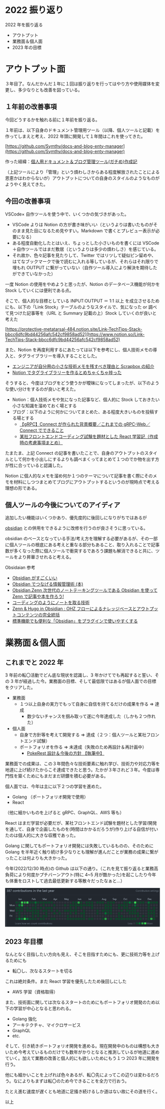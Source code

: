 # 2022 振り返り

2022 年を振り返る

- アウトプット
- 業務面＆個人面
- 2023 年の目標

# アウトプット面

３年目了。なんだかんだ１年に１回は振り返りを行ってはやり方や使用媒体を変更し、多少なりとも改善を図っている。

## １年前の改善事項

今回どうするかを触れる前に１年前を振り返る。

１年前は、以下自身のドキュメント管理用ツール（以降、個人ツールと記載）を作ってしまえと考え、2022 年頭に開発して１年間はこれを使ってきた。

[https://github.com/Symthy/docs-and-blog-enty-manager](https://github.com/Symthy/docs-and-blog-enty-manager)

作った経緯：[個人用ドキュメント＆ブログ管理ツール(ガチめ)作成記](https://symthy.hatenablog.com/entry/2022/01/23/192229)

（上記ツールにより「管理」という煩わしさからある程度解放されたことによる恩恵かはわからないが）アウトプットについての自身のスタイルのようなものがようやく見えてきた。

## 今回の改善事項

VSCode× 自作ツールを使う中で、いくつかの気づきがあった。

- VSCode よりは Notion の方が書き味がいい（というよりは書いたものがそのまま見た目になるため見やすい。Markdown で書くとプレビュー表示が必要になる）
- ある程度自動化したとはいえ、ちょっとした小さいものを書くには VSCode ＋自作ツールではまだ敷居（というよりは多少の煩わしさ）を感じている。
- それ故か、色々記事を見たりして、Twitter ではリツして疑似ピン留めや、はてなブックマークで後で読むに入れる等しているが、それらはそれ限りで埋もれ OUTPUT に繋がっていない（自作ツール導入により解決を期待したができていなかった）

一度 Notion の使用をやめようと思ったが、Notion のデータベース機能が何かを Stock していくには便利である点。

そこで、個人的な目標としている INPUT:OUTPUT ＝ 1:1 以上 を成立させるためにも、以下の「Link Stock」テーブルのようなスタイルで、気になった or 調べて見つけた記事等を（URL と Summary 記載の上）Stock していくのが良いと考えた

[https://protective-metatarsal-484.notion.site/Link-TechTips-Stack-bbcc6dfc9bd44256afc542cf9858ad52](https://www.notion.so/Link-TechTips-Stack-bbcc6dfc9bd44256afc542cf9858ad52)

また、Notion を再度利用するにあたっては以下を参考にし、個人技術メモの導入と、タグライブラリーを導入することとした。

- [エンジニアが自分用の小さな技術メモを残すべき理由と Scrapbox の紹介](https://phys-and-program.com/entry/2022/08/01/145204)
- [Notion でタグライブラリーを作るとめちゃくちゃ捗った](https://note.com/ko_nyaku/n/nbb0355b099ba)

そうすると、今度はブログをどう使うかが曖昧になってしまったが、以下のような使い分けをするのが良いと考えた。

- Notion：個人技術メモや気になった記事など、個人的に Stock しておきたい小さな知識を溜めておく場とする
- ブログ：以下のように何かについてまとめた、ある程度大きいものを投稿する場とする
  - [【gRPC】Connect が作られた背景概要／これまでの gRPC-Web／Connect でできること](https://symthy.hatenablog.com/entry/2022/09/24/160309)
  - [某社フロントエンドコーディング試験を題材とした React 学習記（作成時の考慮事項まとめ）](https://symthy.hatenablog.com/entry/2022/11/08/001801)

たまたま、上記 Connect の記事を書いたことで、自身のアウトプットのスタイルとして何かを小出しにするよりも調べまくってまとめて１つのでか物を出す方が性に合っていると認識した。

Notion に個人的なメモを溜め何か１つのテーマについて記事を書く際にそのメモを材料にしつつまとめてブログにアウトプットするというのが現時点で考える理想の形である。

## 個人ツールの今後についてのアイディア

追加したい機能はいくつかあり、優先度的に後回しになりがちではあるが

[obsidian](https://obsidian.md/) との併用をできるように改修を行うのが良さそうに思っている。

obsidian のベースとなっている手法/考え方を理解する必要があるが、その一部に個人ツールの根底にある考えと重なる部分もあること、取り入れることで記事数が多くなった際に個人ツールで衝突するであろう課題も解消できると共に、ツールをより昇華させれると考える。

Obsidaian 参考

- [Obsidian がすごくいい](https://zenn.dev/usagizmo/articles/beb73159edbe68)
- [Obsidian でつなげる情報管理術 (本)](https://www.amazon.co.jp/dp/B0B4K499F4)
- [Obsidian.Zenn 次世代のノートテーキングツールである Obsidian を使って Zenn で記事や本を作ろう!](https://zenn.dev/estra/books/obsidian-dot-zenn)
- [コーディングのようにノートを取る技術](https://qiita.com/YUM_3/items/e95dfba66d6150903462#obsidian)
- [Zenn & Hugo in Obsidian : OHZ フローによるナレッジベースとアウトプットコンテンツの完全統括](https://zenn.dev/estra/articles/ohzflow-zenn-hugo-obsidian)
- [標準機能でも便利な「Obsidian」をプラグインで使いやすくする](https://gihyo.jp/article/2022/12/obsidian-02)

# 業務面＆個人面

## これまでと 2022 年

3 年前の転〇活動でどん底な現状を認識し、3 年かけてでも再起すると誓い、その 3 年が経過した今。業務面の目標、そして最低限ではあるが個人面での目標をクリアした。

- 業務面
  - １つ以上自身の実力でもって自身に自信を持てるだけの成果を作る ⇒ 達成
    - 数少ないチャンスを掴み取って遂に今年達成した（しかも２つ作れた）
- 個人面
  - 自身で方針等を考えて開発する ⇒ 達成（２つ：個人ツールと某社フロントエンド試験）
  - ポートフォリオを作る ⇒ 未達成（失敗のため再設計＆再計画中）
    - [PokeRest 設計＆今後の方針 【執筆中】](https://symthy.hatenablog.com/entry/2022/11/27/225949)

業務面での成果は、この３年間色々な技術要素に触れ学び、技術力や対応力等を地道に上げ続けたからこそ達成できたと思う。たかが３年されど３年。今度は専門性を築くためにもまだまだ研鑽を積む必要がある。

個人面では、今年は主に以下２つの学習を進めた。

- Golang （ポートフォリオ開発で使用）
- React

（他に細かいものを上げると gRPC、GraphQL、AWS 等も）

React はまだ学習が必要だが、某社フロントエンド試験を題材とした学習/開発を通して、自身で企画したものを(時間はかかるだろうが)作り上げる自信が付いたのは個人的に大きな収穫であった。

Golang に関してもポートフォリオ開発には失敗しているものの、そのために Golang を半年近く触り続け多少なりとも理解が進んだことが業務の成果に繋がったことは何よりも大きかった。

今年(2022/12/30 時点)の Github は以下の通り。（これを見て振り返ると業務高負荷により何度かプチバーンアウト(特に 4~5 月が酷かった)を起こしたり今年も体重をロストして過去最低更新する等散々だったなぁと…）

![](images/github2022.png)

## 2023 年目標

なんとなく目指したい方向も見え、そこを目指すためにも、更に技術力等を上げるためにも

- 転〇し、次なるスタートを切る

これは絶対条件。また React 学習を優先したため後回しにした

- AWS 学習（資格取得）

また、技術面に関しては次なるスタートのためにもポートフォリオ開発のため以下の学習が中心となると思われる。

- Golang 強化
- アーキテクチャ、マイクロサービス
- GraphQL
- etc.

そして、引き続きポートフォリオ開発を進める。現在開発中のものは構想も大きいため今考えているものだけでも数年がかりとなると推測しているが地道に進めていく。加えて業務の改善と個人的にも欲しいためにもう１つ 2023 年に開発を行う。

他にも細かいことを上げれば色々あるが、転〇先によってこの辺りは変わるだろう。なによりもまずは転〇のため今できることを全力で行おう。

たとえ進む速度が遅くとも地道に足掻き続けるしか道はない故にその道を行く。

以上
